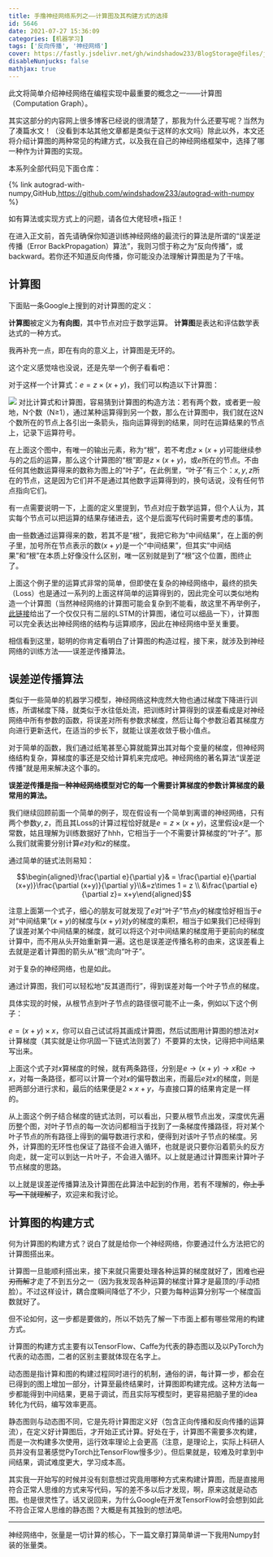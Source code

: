 ```yaml
---
title: 手撸神经网络系列之——计算图及其构建方式的选择
id: 5646
date: 2021-07-27 15:36:09
categories: [机器学习]
tags: ['反向传播', '神经网络']
cover: https://fastly.jsdelivr.net/gh/windshadow233/BlogStorage@files/jpg/ee513d40afa9284c25a7778f4f4dd254.jpg
disableNunjucks: false
mathjax: true
---
```


此文将简单介绍神经网络在编程实现中最重要的概念之一——计算图（Computation Graph）。

其实这部分的内容网上很多博客已经说的很清楚了，那我为什么还要写呢？当然为了凑篇水文！（没看到本站其他文章都是类似于这样的水文吗）除此以外，本文还将介绍计算图的两种常见的构建方式，以及我在自己的神经网络框架中，选择了哪一种作为计算图的实现。

本系列全部代码见下面仓库：

{% link autograd-with-numpy,GitHub,https://github.com/windshadow233/autograd-with-numpy %}

如有算法或实现方式上的问题，请各位大佬轻喷+指正！

在进入正文前，首先请确保你知道训练神经网络的最流行的算法是所谓的“误差逆传播（Error BackPropagation）算法”，我则习惯于称之为“反向传播”，或backward。若你还不知道反向传播，你可能没办法理解计算图是为了干啥。


## 计算图


下面贴一条Google上搜到的对计算图的定义：


**计算图**被定义为**有向图**，其中节点对应于数学运算。 **计算图**是表达和评估数学表达式的一种方式。 


我再补充一点，即在有向的意义上，计算图是无环的。


这个定义感觉啥也没说，还是先举一个例子看看吧：


对于这样一个计算式：$e=z\times(x+y)$，我们可以构造以下计算图：

![](https://fastly.jsdelivr.net/gh/windshadow233/BlogStorage@files/jpg/ee513d40afa9284c25a7778f4f4dd254.jpg)
对比计算式和计算图，容易猜到计算图的构造方法：若有两个数，或者更一般地，N个数（N≥1），通过某种运算得到另一个数，那么在计算图中，我们就在这N个数所在的节点上各引出一条箭头，指向运算得到的结果，同时在运算结果的节点上，记录下运算符号。


在上面这个图中，有唯一的输出元素，称为“根”，若不考虑$z\times(x+y)$可能继续参与的之后的运算，那么这个计算图的“根”即是$z\times(x+y)$，或$e$所在的节点。不由任何其他数运算得来的数称为图上的“叶子”，在此例里，“叶子”有三个：$x,y,z$所在的节点，这是因为它们并不是通过其他数字运算得到的，换句话说，没有任何节点指向它们。


有一点需要说明一下，上面的定义里提到，节点对应于数学运算，但个人认为，其实每个节点可以把运算的结果存储进去，这个是后面写代码时需要考虑的事情。


由一些数通过运算得来的数，若其不是“根”，我把它称为“中间结果”，在上面的例子里，加号所在节点表示的数$(x+y)$是一个“中间结果”，但其实“中间结果”和“根”在本质上好像没什么区别，唯一区别就是到了“根”这个位置，图终止了。


上面这个例子里的运算式非常的简单，但即使在复杂的神经网络中，最终的损失（Loss）也是通过一系列的上面这样简单的运算得到的，因此完全可以类似地构造一个计算图（当然神经网络的计算图可能会复杂到不能看，故这里不再举例子，[此链接](https://fastly.jsdelivr.net/gh/windshadow233/BlogStorage@files/pdf/34efcd4501a5e5c9521ac5eb59f77b34.pdf)给出了一个仅仅只有二层的LSTM的计算图，诸位可以细品一下），计算图可以完全表达出神经网络的结构与运算顺序，因此在神经网络中至关重要。


相信看到这里，聪明的你肯定看明白了计算图的构造过程，接下来，就涉及到神经网络的训练方法——误差逆传播算法。


## 误差逆传播算法


类似于一些简单的机器学习模型，神经网络这种庞然大物也通过梯度下降进行训练，所谓梯度下降，就类似于水往低处流，把训练时计算得到的误差看成是对神经网络中所有参数的函数，将误差对所有参数求梯度，然后让每个参数沿着其梯度方向进行更新迭代，在适当的步长下，就能让误差收敛于极小值点。


对于简单的函数，我们通过纸笔甚至心算就能算出其对每个变量的梯度，但神经网络结构复杂，算梯度的事还是交给计算机来完成吧。神经网络的著名算法“误差逆传播”就是用来解决这个事的。


**误差逆传播是指一种神经网络模型对它的每一个需要计算梯度的参数计算梯度的最常用的算法。**


我们继续回顾前面一个简单的例子，现在假设有一个简单到离谱的神经网络，只有两个参数$y,z$，而且其Loss的计算过程恰好就是$e=z\times(x+y)$，这里假设$x$是一个常数，姑且理解为训练数据好了hhh，它相当于一个不需要计算梯度的“叶子”。那么我们就需要分别计算$e$对$y$和$z$的梯度。


通过简单的链式法则易知：


$$\begin{aligned}\frac{\partial e}{\partial y}& = \frac{\partial e}{\partial (x+y)}\frac{\partial (x+y)}{\partial y}\\&=z\times 1 = z \\ &\frac{\partial e}{\partial z}= x+y\end{aligned}$$


注意上面第一个式子，细心的朋友可就发现了$e$对“叶子”节点$y$的梯度恰好相当于$e$对“中间结果”$(x+y)$的梯度与$(x+y)$对$y$的梯度的乘积，相当于如果我们已经得到了误差对某个中间结果的梯度，就可以将这个对中间结果的梯度用于更前向的梯度计算中，而不用从头开始重新算一遍。这也是误差逆传播名称的由来，这误差看上去就是逆着计算图的箭头从“根”流向“叶子”。


对于复杂的神经网络，也是如此。


通过计算图，我们可以轻松地“反其道而行”，得到误差对每一个叶子节点的梯度。


具体实现的时候，从根节点到叶子节点的路径很可能不止一条，例如以下这个例子：


$e=(x+y)\times x$，你可以自己试试将其画成计算图，然后试图用计算图的想法对$x$计算梯度（其实就是让你巩固一下链式法则罢了）不要算的太快，记得把中间结果写出来。


上面这个式子对$x$算梯度的时候，就有两条路径，分别是$e\to (x+y)\to x$和$e\to x$，对每一条路径，都可以计算一个对$x$的偏导数出来，而最后$e$对$x$的梯度，则是把两部分进行求和，最后的结果便是$2\times x+y$，与直接口算的结果肯定是一样的。


从上面这个例子结合梯度的链式法则，可以看出，只要从根节点出发，深度优先遍历整个图，对叶子节点的每一次访问都相当于找到了一条梯度传播路径，将对某个叶子节点的所有路径上得到的偏导数进行求和，便得到对该叶子节点的梯度。另外，计算图的无环性也保证了路径不会进入循环，也就是说只要你沿着箭头的反方向走，就一定可以到达一片叶子，不会进入循环。以上就是通过计算图来计算叶子节点梯度的思路。


以上就是误差逆传播算法及计算图在此算法中起到的作用，若有不理解的，~~你上手写一下就理解了~~，欢迎来和我讨论。


## 计算图的构建方式


何为计算图的构建方式？说白了就是给你一个神经网络，你要通过什么方法把它的计算图搭出来。


计算图一旦能顺利搭出来，接下来就只需要处理各种运算的梯度就好了，困难也~~迎刃而解~~才走了不到五分之一（因为我发现各种运算的梯度计算才是最顶的/手动捂脸）。不过这样设计，耦合度瞬间降低了不少，只要为每种运算分别写一个梯度函数就好了。


但不论如何，这一步都是要做的，所以不妨先了解一下市面上都有哪些常用的构建方式。


计算图的构建方式主要有以TensorFlow、Caffe为代表的静态图以及以PyTorch为代表的动态图，二者的区别主要就体现在名字上。


动态图是指计算和图的构建过程同时进行的机制，通俗的讲，每计算一步，都会在已得到的图上增加一部分，计算至最终结果时，计算图即构建完成。这种方法每一步都能得到中间结果，更易于调试，而且实际写模型时，更容易把脑子里的idea转化为代码，编写效率更高。


静态图则与动态图不同，它是先将计算图定义好（包含正向传播和反向传播的运算流），在定义好计算图后，才开始正式计算。好处在于，计算图不需要多次构建，而是一次构建多次使用，运行效率理论上会更高（注意，是理论上，实际上科研人员并没有显著感觉PyTorch比TensorFlow慢多少）。但后果就是，较难及时拿到中间结果，调试难度更大，学习成本高。


其实我一开始写的时候并没有刻意想过究竟用哪种方式来构建计算图，而是直接用符合正常人思维的方式来写代码，写的差不多以后才发现，啊，原来这就是动态图。也是很灵性了。话又说回来，为什么Google在开发TensorFlow时会想到如此不符合正常人思维的静态图？大概是有其独到的想法吧。


---

神经网络中，张量是一切计算的核心，下一篇文章打算简单讲一下我用Numpy封装的张量类。
